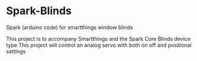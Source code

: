 Spark-Blinds
============

Spark (arduino code) for smartthings window blinds

This project is to accompany Smartthings and the Spark Core Blinds device type
This project will control an analog servo with both on off and positional settings

